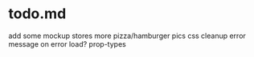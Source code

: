 # todo.md
add some mockup stores
more pizza/hamburger pics
css cleanup
error message on error load?
prop-types
